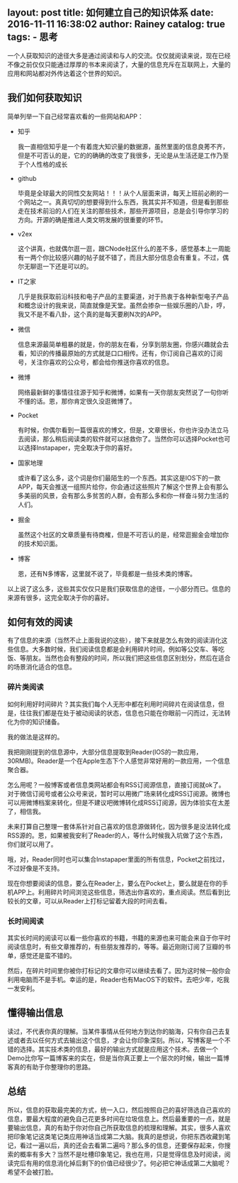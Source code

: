 layout:     post
title:      如何建立自己的知识体系
date:       2016-11-11 16:38:02
author:     Rainey
catalog:    true
tags:
	- 思考
---

一个人获取知识的途径大多是通过阅读和与人的交流。仅仅就阅读来说，现在已经不像之前仅仅只能通过厚厚的书本来阅读了，大量的信息充斥在互联网上，大量的应用和网站都对外传达着这个世界的知识。

<!-- more -->

## 我们如何获取知识

简单列举一下自己经常喜欢看的一些网站和APP：

- 知乎

	我一直相信知乎是一个有着庞大知识量的数据源，虽然里面的信息良莠不齐，但是不可否认的是，它的的确确的改变了我很多，无论是从生活还是工作乃至于个人性格的成长

- github

	毕竟是全球最大的同性交友网站！！！从个人层面来讲，每天上班前必刷的一个网站之一。真真切切的想要得到什么东西，我其实并不知道，但是看到那些走在技术前沿的人们在关注的那些技术，那些开源项目，总是会引导你学习的方向。开源的确是推进人类文明发展的很重要的环节。

- v2ex

	这个讲真，也就偶尔逛一逛，跟CNode社区什么的差不多，感觉基本上一周能有一两个你比较感兴趣的帖子就不错了，而且大部分信息会有重复。不过，偶尔无聊逛一下还是可以的。

- IT之家

	几乎是我获取前沿科技和电子产品的主要渠道，对于热衷于各种新型电子产品和概念设计的我来说，简直就像是天堂。虽然会掺杂一些娱乐圈的八卦，哼，我又不是不看八卦，这个真的是每天要刷N次的APP。

- 微信

	信息来源最简单粗暴的就是，你的朋友在看，分享到朋友圈，你感兴趣就会去看，知识的传播最原始的方式就是口口相传。还有，你订阅自己喜欢的订阅号，关注你喜欢的公众号，都会给你推送你喜欢的信息。

- 微博

	网络最新鲜的事情往往源于知乎和微博，如果有一天你朋友突然说了一句你听不懂的话。恩，那你肯定很久没逛微博了。

- Pocket

	有时候，你偶尔看到一篇很喜欢的博文，但是，文章很长，你也许没办法立马去阅读，那么稍后阅读类的软件就可以拯救你了。当然你可以选择Pocket也可以选择Instapaper，完全取决于你的喜好。

- 国家地理

	或许看了这么多，这个词是你们最陌生的一个东西。其实这是IOS下的一款APP，每天会推送一组照片给你，你会通过这些照片了解这个世界上会有那么多美丽的风景，会有那么多贫苦的人群，会有那么多和你一样奋斗努力生活的人们。

- 掘金

	虽然这个社区的文章质量有待商榷，但是不可否认的是，经常逛掘金会增加你的技术知识面。

- 博客

	恩，还有N多博客，这里就不说了，毕竟都是一些技术类的博客。

以上说了这么多，这些其实仅仅只是我们获取信息的途径，一小部分而已。信息的来源有很多，这完全取决于你的喜好。

## 如何有效的阅读

有了信息的来源（当然不止上面我说的这些），接下来就是怎么有效的阅读消化这些信息。大多数时候，我们阅读信息都是会利用碎片时间，例如等公交车、等吃饭、等朋友。当然也会有整段的时间，所以我们把这些信息区别划分，然后在适合的场景消化适合的信息。

### 碎片类阅读

如何利用好时间碎片？其实我们每个人无形中都在利用时间碎片在阅读信息，但是，往往我们都是在处于被动阅读的状态，信息也只能在你眼前一闪而过，无法转化为你的知识储备。

我的做法是这样的。

我把刚刚提到的信息源中，大部分信息提取到Reader(IOS的一款应用，30RMB)。Reader是一个在Apple生态下个人感觉非常好用的一款应用，一个信息聚合器。

怎么用呢？一般博客或者信息类网站都会有RSS订阅源信息，直接订阅就ok了。对于微信订阅号或者公众号来说，暂时可以用微广场来转化成RSS订阅源。微博也可以用微博档案来转化，但是不建议吧微博转化成RSS订阅源，因为体验实在太差了，相信我。

未来打算自己整理一套体系针对自己喜欢的信息源做转化，因为很多是没法转化成RSS源的。恩，如果被我安利了Reader的人，等什么时候我入坑做了这个东西，你们就可以用了。

哦，对，Reader同时也可以集合Instapaper里面的所有信息，Pocket之前找过，不过好像是不支持。


现在你想要阅读的信息，要么在Reader上，要么在Pocket上，要么就是在你的手机APP上。利用碎片时间浏览这些信息，筛选出你喜欢的，重点阅读。然后看到比较长的文章，可以从Reader上打标记留着大段的时间去看。

### 长时间阅读

其实长时间的阅读可以看一些你喜欢的书籍，书籍的来源也来可能会来自于你平时阅读信息时，有些文章推荐的，有些朋友推荐的，等等。最近刚刚订阅了豆瓣的书单，感觉还是蛮不错的。

然后，在碎片时间里你被你打标记的文章你可以继续去看了。因为这时候一般你会利用电脑而不是手机。幸运的是，Reader也有MacOS下的软件。去吧少年，吃我一发安利。

## 懂得输出信息

读过，不代表你真的理解。当某件事情从任何地方到达你的脑海，只有你自己去复述或者去以任何方式去输出这个信息，才会让你印象深刻。所以，写博客是一个不错的选择。其实技术类的信息，最好的输出方式就是应用这个技术。去做一个Demo比你写一篇博客来的实在，但是当你真正要上一个层次的时候，输出一篇博客真的有助于你整理你的思路。

## 总结

所以，信息的获取最完美的方式，统一入口，然后按照自己的喜好筛选自己喜欢的信息，要最大程度的避免自己花更多时间在垃圾信息上。然后最重要的一点，就是要输出信息，真的有助于你对你自己所获取信息的梳理和理解。其实，很多人喜欢把印象笔记这类笔记类应用神话当成第二大脑。我真的是想说，你把东西收藏到笔记，看过一遍以后，真的还会去看第二遍吗？那么多的信息，还要保存起来，你搜索的概率有多大？当然不是吐槽印象笔记，我也在用，只是觉得信息及时阅读，阅读完后有用的信息消化掉后剩下的价值已经很少了。何必把它神话成第二大脑呢？希望不会被打脸。
